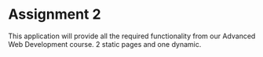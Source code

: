 # Assignment 2
This application will provide all the required functionality from our Advanced Web Development course. 2 static pages and one dynamic.
